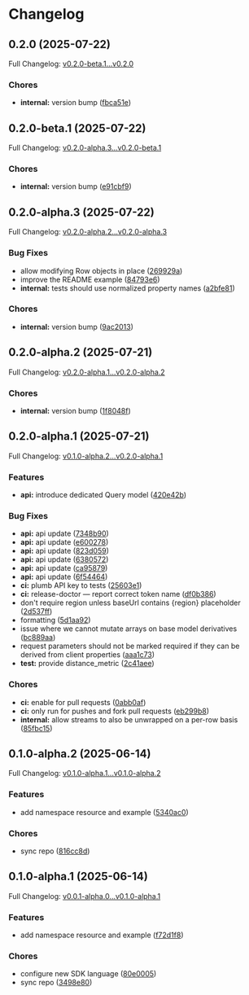 # Changelog

## 0.2.0 (2025-07-22)

Full Changelog: [v0.2.0-beta.1...v0.2.0](https://github.com/turbopuffer/turbopuffer-ruby/compare/v0.2.0-beta.1...v0.2.0)

### Chores

* **internal:** version bump ([fbca51e](https://github.com/turbopuffer/turbopuffer-ruby/commit/fbca51ebf45d575644d28890d2717cf31d2306dc))

## 0.2.0-beta.1 (2025-07-22)

Full Changelog: [v0.2.0-alpha.3...v0.2.0-beta.1](https://github.com/turbopuffer/turbopuffer-ruby/compare/v0.2.0-alpha.3...v0.2.0-beta.1)

### Chores

* **internal:** version bump ([e91cbf9](https://github.com/turbopuffer/turbopuffer-ruby/commit/e91cbf90846f748935512620e0c46bd765c8790c))

## 0.2.0-alpha.3 (2025-07-22)

Full Changelog: [v0.2.0-alpha.2...v0.2.0-alpha.3](https://github.com/turbopuffer/turbopuffer-ruby/compare/v0.2.0-alpha.2...v0.2.0-alpha.3)

### Bug Fixes

* allow modifying Row objects in place ([269929a](https://github.com/turbopuffer/turbopuffer-ruby/commit/269929aace3a3b69a5db972d1382a01080f0c70a))
* improve the README example ([84793e6](https://github.com/turbopuffer/turbopuffer-ruby/commit/84793e649a8b45d3e7c0826c90899a3b25220190))
* **internal:** tests should use normalized property names ([a2bfe81](https://github.com/turbopuffer/turbopuffer-ruby/commit/a2bfe81c3149796e0d2fed0e54db8e6deacef03b))


### Chores

* **internal:** version bump ([9ac2013](https://github.com/turbopuffer/turbopuffer-ruby/commit/9ac201321f311c97923ed9c667d88d1b9c4221f0))

## 0.2.0-alpha.2 (2025-07-21)

Full Changelog: [v0.2.0-alpha.1...v0.2.0-alpha.2](https://github.com/turbopuffer/turbopuffer-ruby/compare/v0.2.0-alpha.1...v0.2.0-alpha.2)

### Chores

* **internal:** version bump ([1f8048f](https://github.com/turbopuffer/turbopuffer-ruby/commit/1f8048f35780345a9f8de1ff55daa136fab72ff1))

## 0.2.0-alpha.1 (2025-07-21)

Full Changelog: [v0.1.0-alpha.2...v0.2.0-alpha.1](https://github.com/turbopuffer/turbopuffer-ruby/compare/v0.1.0-alpha.2...v0.2.0-alpha.1)

### Features

* **api:** introduce dedicated Query model ([420e42b](https://github.com/turbopuffer/turbopuffer-ruby/commit/420e42b03f05bafb3441e15167349184ac6705da))


### Bug Fixes

* **api:** api update ([7348b90](https://github.com/turbopuffer/turbopuffer-ruby/commit/7348b90f988b59a00f5bb6adb76467a699da8273))
* **api:** api update ([e600278](https://github.com/turbopuffer/turbopuffer-ruby/commit/e60027807e7ca72cc92dae225c1afebb2b5bc455))
* **api:** api update ([823d059](https://github.com/turbopuffer/turbopuffer-ruby/commit/823d05948dfb60656d7388ea7d25f11b86e41eb3))
* **api:** api update ([6380572](https://github.com/turbopuffer/turbopuffer-ruby/commit/63805720cbaf84f048907907e86831fdaa19c546))
* **api:** api update ([ca95879](https://github.com/turbopuffer/turbopuffer-ruby/commit/ca958796c50576e1c3beb80d4e1eba4b63563b56))
* **api:** api update ([6f54464](https://github.com/turbopuffer/turbopuffer-ruby/commit/6f544641410f009b954f499a5771fb62965d2750))
* **ci:** plumb API key to tests ([25603e1](https://github.com/turbopuffer/turbopuffer-ruby/commit/25603e1dff1af7f8d0a4cc5163341b039b3483fc))
* **ci:** release-doctor — report correct token name ([df0b386](https://github.com/turbopuffer/turbopuffer-ruby/commit/df0b386b694d8b46df995553dd4c4e8116eab1b5))
* don't require region unless baseUrl contains {region} placeholder ([2d537ff](https://github.com/turbopuffer/turbopuffer-ruby/commit/2d537ff0a6ce8af113b724143b38ab573591c62e))
* formatting ([5d1aa92](https://github.com/turbopuffer/turbopuffer-ruby/commit/5d1aa92fb0a17331a4c228b01301581601767d22))
* issue where we cannot mutate arrays on base model derivatives ([bc889aa](https://github.com/turbopuffer/turbopuffer-ruby/commit/bc889aa6865671327bf7f6349bff783f2242a005))
* request parameters should not be marked required if they can be derived from client properties ([aaa1c73](https://github.com/turbopuffer/turbopuffer-ruby/commit/aaa1c73043810c7d7a12aae8972c0e616765308a))
* **test:** provide distance_metric ([2c41aee](https://github.com/turbopuffer/turbopuffer-ruby/commit/2c41aee42d290fd3bbd8641eb937f8644b324311))


### Chores

* **ci:** enable for pull requests ([0abb0af](https://github.com/turbopuffer/turbopuffer-ruby/commit/0abb0afaaf0ab9b749eaee2fe602b65a64457945))
* **ci:** only run for pushes and fork pull requests ([eb299b8](https://github.com/turbopuffer/turbopuffer-ruby/commit/eb299b82e3884da5fa620d338be2c2bc6e7e79a9))
* **internal:** allow streams to also be unwrapped on a per-row basis ([85fbc15](https://github.com/turbopuffer/turbopuffer-ruby/commit/85fbc151fba8e0262a5ae106beecaa6e8eb310c7))

## 0.1.0-alpha.2 (2025-06-14)

Full Changelog: [v0.1.0-alpha.1...v0.1.0-alpha.2](https://github.com/turbopuffer/turbopuffer-ruby/compare/v0.1.0-alpha.1...v0.1.0-alpha.2)

### Features

* add namespace resource and example ([5340ac0](https://github.com/turbopuffer/turbopuffer-ruby/commit/5340ac0b02ccf08dc23df33b1e75ccaa0d7c4ee7))


### Chores

* sync repo ([816cc8d](https://github.com/turbopuffer/turbopuffer-ruby/commit/816cc8d9a8ac706c77023e7833c2cad49bc63357))

## 0.1.0-alpha.1 (2025-06-14)

Full Changelog: [v0.0.1-alpha.0...v0.1.0-alpha.1](https://github.com/turbopuffer/turbopuffer-ruby/compare/v0.0.1-alpha.0...v0.1.0-alpha.1)

### Features

* add namespace resource and example ([f72d1f8](https://github.com/turbopuffer/turbopuffer-ruby/commit/f72d1f8d4bdb726f1a05b70be104eff825913fe9))


### Chores

* configure new SDK language ([80e0005](https://github.com/turbopuffer/turbopuffer-ruby/commit/80e0005caa84cf6b8d120f78c2d13245d7b2db48))
* sync repo ([3498e80](https://github.com/turbopuffer/turbopuffer-ruby/commit/3498e802bc2ae9cfe2292b33c803a7762999a5ac))
